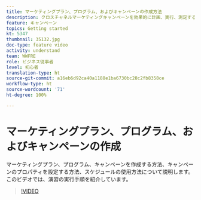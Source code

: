 ```yaml
---
title: マーケティングプラン、プログラム、およびキャンペーンの作成方法
description: クロスチャネルマーケティングキャンペーンを効果的に計画、実行、測定するのに役立つ、Adobe Campaign の主要概念を理解します。
feature: キャンペーン
topics: Getting started
kt: 5347
thumbnail: 35132.jpg
doc-type: feature video
activity: understand
team: WWFRE
role: ビジネス従事者
level: 初心者
translation-type: ht
source-git-commit: a16eb6d92ca40a1188e1ba6730bc28c2fb8358ce
workflow-type: ht
source-wordcount: '71'
ht-degree: 100%

---
```



# マーケティングプラン、プログラム、およびキャンペーンの作成

マーケティングプラン、プログラム、キャンペーンを作成する方法、キャンペーンのプロパティを設定する方法、スケジュールの使用方法について説明します。
このビデオでは、演習の実行手順を紹介しています。

>[!VIDEO](https://video.tv.adobe.com/v/35132?quality=12)
